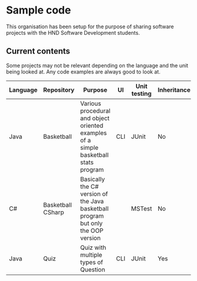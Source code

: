 # Sample code

This organisation has been setup for the purpose of sharing software projects with the HND Software Development students.

## Current contents

Some projects may not be relevant depending on the language and the unit being looked at. Any code examples are always good to look at.

| Language | Repository | Purpose | UI | Unit testing | Inheritance | Interfaces |
|---|---|---|---|---|---|---|
| Java | Basketball | Various procedural and object oriented examples of a simple basketball stats program | CLI | JUnit | No | Yes |
| C# | Basketball CSharp | Basically the C# version of the Java basketball program but only the OOP version | | MSTest | No | Yes |
| Java | Quiz | Quiz with multiple types of Question | CLI | JUnit | Yes | No |
